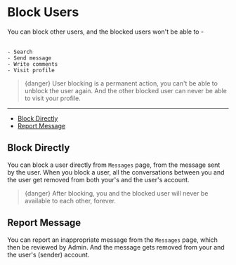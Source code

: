 # Block Users

You can block other users, and the blocked users won't be able to -
<br>
<br>

    - Search 
    - Send message 
    - Write comments 
    - Visit profile


> {danger} User blocking is a permanent action, you can't be able to unblock the user again. And the other blocked user can never be able to visit your profile.

---

- [Block Directly](#Block-Directly)
- [Report Message](#Report-Message)


<a name="Block-Directly"></a>
## Block Directly

You can block a user directly from `Messages` page, from the message sent by the user. When you block a user, all the conversations between you and the user get removed from both your's and the user's account.

> {danger} After blocking, you and the blocked user will never be available to each other, forever.


<a name="Report-Message"></a>
## Report Message

You can report an inappropriate message from the `Messages` page, which then be reviewed by Admin. And the message gets removed from your and the user's (sender) account.
